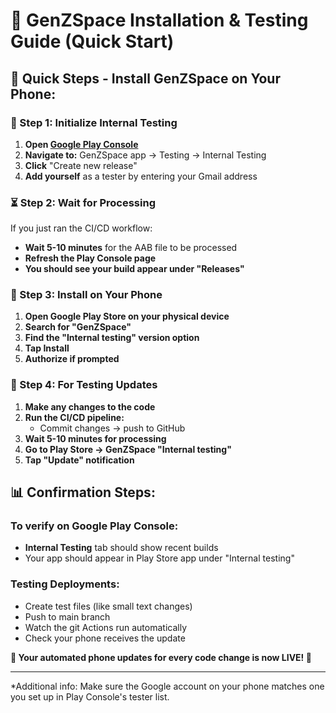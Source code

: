 # 📱 GenZSpace Installation & Testing Guide (Quick Start)

## 🎯 **Quick Steps - Install GenZSpace on Your Phone:**

### **📝 Step 1: Initialize Internal Testing**
1. **Open [Google Play Console](https://play.google.com/console/)**
2. **Navigate to:** GenZSpace app → Testing → Internal Testing
3. **Click** "Create new release"
4. **Add yourself** as a tester by entering your Gmail address

### **⏳ Step 2: Wait for Processing**
If you just ran the CI/CD workflow:
- **Wait 5-10 minutes** for the AAB file to be processed
- **Refresh the Play Console page**
- **You should see your build appear under "Releases"**

### **📱 Step 3: Install on Your Phone**
1. **Open Google Play Store on your physical device**
2. **Search for "GenZSpace"**
3. **Find the "Internal testing" version option**
4. **Tap Install**
5. **Authorize if prompted**

### **🔄 Step 4: For Testing Updates**
1. **Make any changes to the code**
2. **Run the CI/CD pipeline:**
   - Commit changes → push to GitHub
3. **Wait 5-10 minutes for processing**
4. **Go to Play Store → GenZSpace "Internal testing"**
5. **Tap "Update" notification**

## **📊 Confirmation Steps:**

### **To verify on Google Play Console:**
- **Internal Testing** tab should show recent builds
- Your app should appear in Play Store app under "Internal testing"

### **Testing Deployments:**
- Create test files (like small text changes)
- Push to main branch
- Watch the git Actions run automatically
- Check your phone receives the update

**🎯 Your automated phone updates for every code change is now LIVE! 🚀**

---
*Additional info: Make sure the Google account on your phone matches one you set up in Play Console's tester list.
